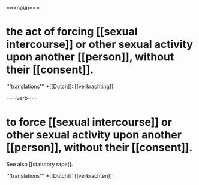 ===noun===
# the act of forcing [[sexual intercourse]] or other sexual activity upon another [[person]], without their [[consent]].

'''translations'''
*[[Dutch]]: [[verkrachting]]

===verb===
# to force [[sexual intercourse]] or other sexual activity upon another [[person]], without their [[consent]].

See also [[statutory rape]].

'''translations'''
*[[Dutch]]: [[verkrachten]]